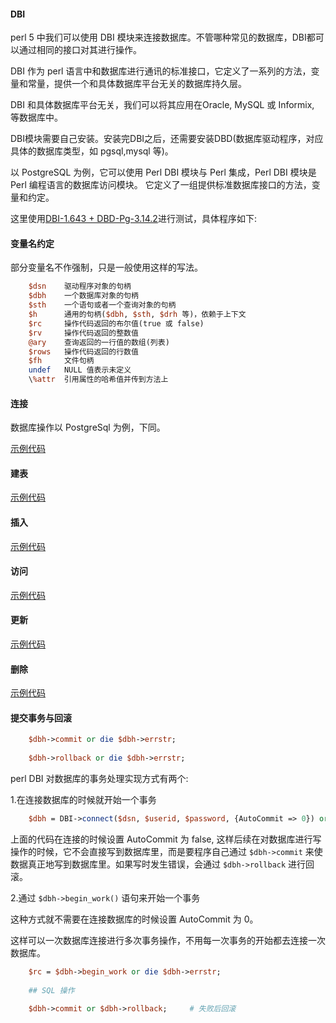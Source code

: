 
#### DBI

perl 5 中我们可以使用 DBI 模块来连接数据库。不管哪种常见的数据库，DBI都可以通过相同的接口对其进行操作。

DBI 作为 perl 语言中和数据库进行通讯的标准接口，它定义了一系列的方法，变量和常量，提供一个和具体数据库平台无关的数据库持久层。

DBI 和具体数据库平台无关，我们可以将其应用在Oracle, MySQL 或 Informix, 等数据库中。

DBI模块需要自己安装。安装完DBI之后，还需要安装DBD(数据库驱动程序，对应具体的数据库类型，如 pgsql,mysql 等)。

以 PostgreSQL 为例，它可以使用 Perl DBI 模块与 Perl 集成，Perl DBI 模块是 Perl 编程语言的数据库访问模块。 它定义了一组提供标准数据库接口的方法，变量和约定。

这里使用[DBI-1.643 + DBD-Pg-3.14.2](https://dbi.perl.org/)进行测试，具体程序如下:


#### 变量名约定

部分变量名不作强制，只是一般使用这样的写法。

```pl
    $dsn    驱动程序对象的句柄
    $dbh    一个数据库对象的句柄
    $sth    一个语句或者一个查询对象的句柄
    $h      通用的句柄($dbh, $sth, $drh 等)，依赖于上下文
    $rc     操作代码返回的布尔值(true 或 false)
    $rv     操作代码返回的整数值
    @ary    查询返回的一行值的数组(列表)
    $rows   操作代码返回的行数值
    $fh     文件句柄
    undef   NULL 值表示未定义
    \%attr  引用属性的哈希值并传到方法上
```


#### 连接

数据库操作以 PostgreSql 为例，下同。

[示例代码](pgsql/connect.pl)


#### 建表

[示例代码](pgsql/create.pl)


#### 插入

[示例代码](pgsql/insert.pl)


#### 访问

[示例代码](pgsql/select.pl)


#### 更新

[示例代码](pgsql/update.pl)


#### 删除

[示例代码](pgsql/delete.pl)


#### 提交事务与回滚

```pl
    $dbh->commit or die $dbh->errstr;
    
    $dbh->rollback or die $dbh->errstr;
```

perl DBI 对数据库的事务处理实现方式有两个:

1.在连接数据库的时候就开始一个事务

```pl
    $dbh = DBI->connect($dsn, $userid, $password, {AutoCommit => 0}) or die $DBI::errstr;
```
上面的代码在连接的时候设置 AutoCommit 为 false, 这样后续在对数据库进行写操作的时候，它不会直接写到数据库里，而是要程序自己通过 `$dbh->commit` 来使数据真正地写到数据库里。如果写时发生错误，会通过 `$dbh->rollback` 进行回滚。


2.通过 `$dbh->begin_work()` 语句来开始一个事务

这种方式就不需要在连接数据库的时候设置 AutoCommit 为 0。

这样可以一次数据库连接进行多次事务操作，不用每一次事务的开始都去连接一次数据库。

```pl
    $rc = $dbh->begin_work or die $dbh->errstr;
    
    ## SQL 操作
    
    $dbh->commit or $dbh->rollback;     # 失败后回滚
```
